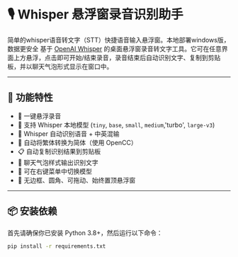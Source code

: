 # 🎙️ Whisper 悬浮窗录音识别助手
简单的whisper语音转文字（STT）快捷语音输入悬浮窗。本地部署windows版，数据更安全
基于 [OpenAI Whisper](https://github.com/openai/whisper) 的桌面悬浮窗录音转文字工具。它可在任意界面上方悬浮，点击即可开始/结束录音，录音结束后自动识别文字、复制到剪贴板，并以聊天气泡形式显示在窗口中。

---

## 🚀 功能特性

- 🎤 一键悬浮录音
- 🤖 支持 Whisper 本地模型 (`tiny`, `base`, `small`, `medium`,'turbo', `large-v3`)
- 🧠 Whisper 自动识别语音 + 中英混输
- 🔁 自动将繁体转换为简体（使用 OpenCC）
- 📋 自动复制识别结果到剪贴板
- 💬 聊天气泡样式输出识别文字
- 🧩 可在右键菜单中切换模型
- 🌈 无边框、圆角、可拖动、始终置顶悬浮窗

---

## 📦 安装依赖

首先请确保你已安装 Python 3.8+，然后运行以下命令：

```bash
pip install -r requirements.txt
